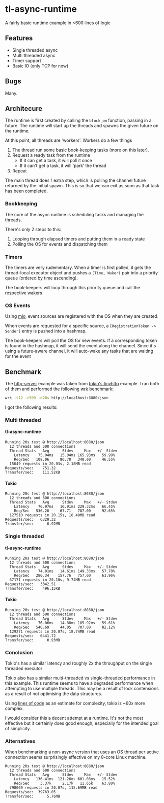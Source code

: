 # tl-async-runtime

A fairly basic runtime example in <600 lines of logic

## Features

* Single threaded async
* Multi threaded async
* Timer support
* Basic IO (only TCP for now)

## Bugs

Many.

## Architecure

The runtime is first created by calling the `block_on` function, passing in a future.
The runtime will start up the threads and spawns the given future on the runtime.

At this point, all threads are 'workers'. Workers do a few things

1. The thread run some basic book-keeping tasks (more on this later).
2. Request a ready task from the runtime
    * If it can get a task, it will poll it once
    * If it can't get a task, it will 'park' the thread
3. Repeat

The main thread does 1 extra step, which is polling the channel future returned by the initial spawn.
This is so that we can exit as soon as that task has been completed.

### Bookkeeping

The core of the async runtime is scheduling tasks and managing the threads.

There's only 2 steps to this:
1. Looping through elapsed timers and putting them in a ready state
2. Polling the OS for events and dispatching them

### Timers

The timers are very rudementary. When a timer is first polled, it
gets the thread-local executor object and pushes a `(Time, Waker)` pair
into a priority queue (ordered by time ascending).

The book-keepers will loop through this priority queue and call the respective wakers

### OS Events

Using [mio](https://crates.io/crates/mio), event sources are registered
with the OS when they are created.

When events are requested for a specific source, a `[RegistrationToken -> Sender]` entry is pushed into
a hashmap.

The book-keepers will poll the OS for new events. If a corresponding token is found in the hashmap,
it will send the event along the channel. Since it's using a future-aware channel, it will auto-wake
any tasks that are waiting for the event

## Benchmark

The [http-server](examples/http-server.rs) example was taken from [tokio's tinyhttp](https://github.com/tokio-rs/tokio/blob/e8ae65a697d04aa11d5587c45caf999cb3b7f36e/examples/tinyhttp.rs) example.
I ran both of them and performed the following [wrk](https://github.com/wg/wrk) benchmark:

```sh
wrk -t12 -c500 -d20s http://localhost:8080/json
```

I got the following results:

### Multi threaded

#### tl-async-runtime
```
Running 20s test @ http://localhost:8080/json
  12 threads and 500 connections
  Thread Stats   Avg      Stdev     Max   +/- Stdev
    Latency    75.04ms   15.04ms 165.93ms   59.90%
    Req/Sec   108.06     86.70   340.00     46.55%
  15049 requests in 20.03s, 2.18MB read
Requests/sec:    751.32
Transfer/sec:    111.52KB
```

#### Tokio
```
Running 20s test @ http://localhost:8080/json
  12 threads and 500 connections
  Thread Stats   Avg      Stdev     Max   +/- Stdev
    Latency    76.97ms   16.91ms 229.32ms   66.45%
    Req/Sec   536.28     67.71   787.00     92.65%
  127510 requests in 20.15s, 18.48MB read
Requests/sec:   6329.32
Transfer/sec:      0.92MB
```

### Single threaded

#### tl-async-runtime
```
Running 20s test @ http://localhost:8080/json
  12 threads and 500 connections
  Thread Stats   Avg      Stdev     Max   +/- Stdev
    Latency    74.81ms   14.61ms 149.33ms   57.70%
    Req/Sec   280.34    157.76   757.00     61.96%
  67171 requests in 20.10s, 9.74MB read
Requests/sec:   3342.51
Transfer/sec:    496.15KB
```

#### Tokio
```
Running 20s test @ http://localhost:8080/json
  12 threads and 500 connections
  Thread Stats   Avg      Stdev     Max   +/- Stdev
    Latency    76.06ms   14.88ms 185.92ms   59.61%
    Req/Sec   540.69     44.05   707.00     82.12%
  129271 requests in 20.07s, 18.74MB read
Requests/sec:   6441.72
Transfer/sec:      0.93MB
```

### Conclusion

Tokio's has a similar latency and roughly 2x the throughput on the single threaded executor

Tokio also has a similar multi-threaded vs single-threaded performance in this example.
This runtime seems to have a degraded performance when attempting to use multiple threads.
This may be a result of lock contensions as a result of not optimising the data structures.

Using [lines of code](https://gist.github.com/conradludgate/417ef86f1764b41606f400de247692bf) as an estimate for complexity, tokio is ~60x more complex.

I would consider this a decent attempt at a runtime. It's not the most effective but it certainly does good enough,
especially for the intended goal of simplicity.

### Alternatives

When benchmarking a non-async version that uses an OS thread per active connection seems surprisingly effective on my 8-core Linux machine.

```
Running 20s test @ http://localhost:8080/json
  12 threads and 500 connections
  Thread Stats   Avg      Stdev     Max   +/- Stdev
    Latency   136.41ms  121.26ms 601.08ms   15.52%
    Req/Sec     3.37k     2.17k   11.65k    63.80%
  798069 requests in 20.07s, 115.69MB read
Requests/sec:  39763.05
Transfer/sec:      5.76MB
```
